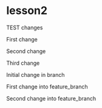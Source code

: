 # lesson2

TEST changes

First change

Second change

Third change

Initial change in branch

First change into feature_branch

Second change into feature_branch